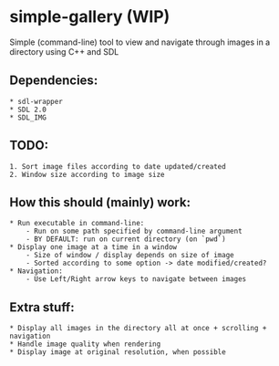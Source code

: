 # simple-gallery (WIP)
Simple (command-line) tool to view and navigate through images in a directory using C++ and SDL

## Dependencies:
    * sdl-wrapper
    * SDL 2.0
    * SDL_IMG

## TODO:
    1. Sort image files according to date updated/created
    2. Window size according to image size

## How this should (mainly) work:
    * Run executable in command-line:
        - Run on some path specified by command-line argument
        - BY DEFAULT: run on current directory (on `pwd`)
    * Display one image at a time in a window
        - Size of window / display depends on size of image
        - Sorted according to some option -> date modified/created?
    * Navigation:
        - Use Left/Right arrow keys to navigate between images

## Extra stuff:
    * Display all images in the directory all at once + scrolling + navigation
    * Handle image quality when rendering
    * Display image at original resolution, when possible
